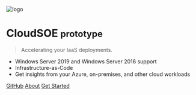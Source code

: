 ![logo](_media/icon.svg)

# CloudSOE <small>prototype</small>

> Accelerating your IaaS deployments.

- Windows Server 2019 and Windows Server 2016 support
- Infrastructure-as-Code 
- Get insights from your Azure, on-premises, and other cloud workloads

[GitHub](https://github.com/azure/ausgovcaf-cloudsoe)
[About](#about-this-project)
[Get Started](#getting-started)